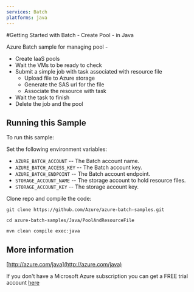 ```yaml
---
services: Batch
platforms: java
---
```


#Getting Started with Batch - Create Pool - in Java


  Azure Batch sample for managing pool -
   - Create IaaS pools
   - Wait the VMs to be ready to check
   - Submit a simple job with task associated with resource file
     - Upload file to Azure storage
     - Generate the SAS url for the file
     - Associate the resource with task
   - Wait the task to finish
   - Delete the job and the pool
 

## Running this Sample

To run this sample:

Set the following environment variables:
- `AZURE_BATCH_ACCOUNT` -- The Batch account name.
- `AZURE_BATCH_ACCESS_KEY` -- The Batch account key.
- `AZURE_BATCH_ENDPOINT` -- The Batch account endpoint.
- `STORAGE_ACCOUNT_NAME` -- The storage account to hold resource files.
- `STORAGE_ACCOUNT_KEY` -- The storage account key.

Clone repo and compile the code:

    git clone https://github.com/Azure/azure-batch-samples.git

    cd azure-batch-samples/Java/PoolAndResourceFile

    mvn clean compile exec:java

## More information

[http://azure.com/java](http://azure.com/java)

If you don't have a Microsoft Azure subscription you can get a FREE trial account [here](http://go.microsoft.com/fwlink/?LinkId=330212)
